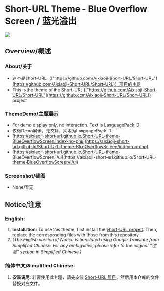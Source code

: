 # Short-URL Theme - Blue Overflow Screen / 蓝光溢出
<img src="https://helloaixiaoji.github.io/Ji-mdimg/svg/MADE-WITH/MADE-WITH.PHP.HTML.CSS.JS.svg">

## Overview/概述
### About/关于
- 这个是Short-URL（["https://github.com/Aixiaoji-Short-URL/Short-URL"](https://github.com/Aixiaoji-Short-URL/Short-URL)）项目的主题
- This is the theme of the Short-URL (["https://github.com/Aixiaoji-Short-URL/Short-URL"](https://github.com/Aixiaoji-Short-URL/Short-URL)) project

### ThemeDemo/主题展示
- For demo display only, no interaction. Text is LanguagePack ID
- 仅做Demo展示，无交互。文本为LanguagePack ID
- [https://aixiaoji-short-url.github.io/Short-URL-theme-BlueOverflowScreen/index-no-php](https://aixiaoji-short-url.github.io/Short-URL-theme-BlueOverflowScreen/index-no-php)
- [https://aixiaoji-short-url.github.io/Short-URL-theme-BlueOverflowScreen/i/ui](https://aixiaoji-short-url.github.io/Short-URL-theme-BlueOverflowScreen/i/ui)

### Screenshot/截图
- None/暂无

## Notice/注意
### English:
1. **Installation:** To use this theme, first install the [Short-URL project](https://github.com/Aixiaoji-Short-URL/Short-URL). Then, replace the corresponding files with those from this repository.
2. *(The English version of Notice is translated using Google Translate from Simplified Chinese. For any ambiguities, please refer to the original "注意" section in Simplified Chinese.)*

### 简体中文/Simplified Chinese:
1. **安装说明:** 若要使用此主题，请先安装 [Short-URL 项目](https://github.com/Aixiaoji-Short-URL/Short-URL)，然后用本仓库的文件替换对应文件。

